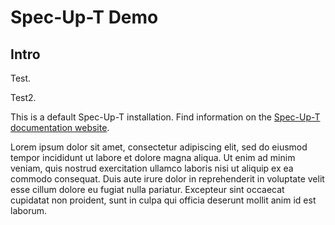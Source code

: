 # Spec-Up-T Demo

## Intro

Test.

Test2.

This is a default Spec-Up-T installation. Find information on the [Spec-Up-T documentation website](https://trustoverip.github.io/spec-up-t-website/).

Lorem ipsum dolor sit amet, consectetur adipiscing elit, sed do eiusmod tempor incididunt ut labore et dolore magna aliqua. Ut enim ad minim veniam, quis nostrud exercitation ullamco laboris nisi ut aliquip ex ea commodo consequat. Duis aute irure dolor in reprehenderit in voluptate velit esse cillum dolore eu fugiat nulla pariatur. Excepteur sint occaecat cupidatat non proident, sunt in culpa qui officia deserunt mollit anim id est laborum.
